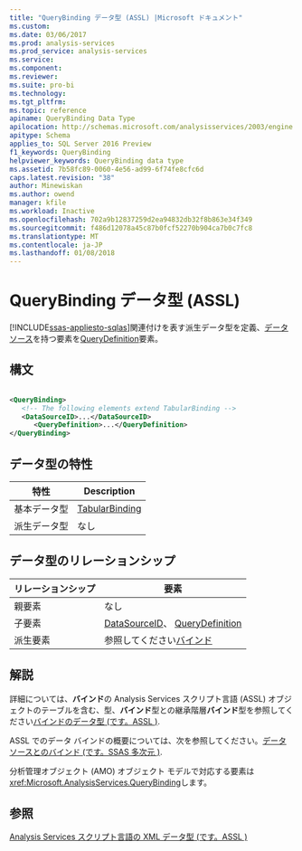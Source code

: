 ```yaml
---
title: "QueryBinding データ型 (ASSL) |Microsoft ドキュメント"
ms.custom: 
ms.date: 03/06/2017
ms.prod: analysis-services
ms.prod_service: analysis-services
ms.service: 
ms.component: 
ms.reviewer: 
ms.suite: pro-bi
ms.technology: 
ms.tgt_pltfrm: 
ms.topic: reference
apiname: QueryBinding Data Type
apilocation: http://schemas.microsoft.com/analysisservices/2003/engine
apitype: Schema
applies_to: SQL Server 2016 Preview
f1_keywords: QueryBinding
helpviewer_keywords: QueryBinding data type
ms.assetid: 7b58fc89-0060-4e56-ad99-6f74fe8cfc6d
caps.latest.revision: "38"
author: Minewiskan
ms.author: owend
manager: kfile
ms.workload: Inactive
ms.openlocfilehash: 702a9b12837259d2ea94832db32f8b863e34f349
ms.sourcegitcommit: f486d12078a45c87b0fcf52270b904ca7b0c7fc8
ms.translationtype: MT
ms.contentlocale: ja-JP
ms.lasthandoff: 01/08/2018
---
```

# <a name="querybinding-data-type-assl"></a>QueryBinding データ型 (ASSL)
[!INCLUDE[ssas-appliesto-sqlas](../../../includes/ssas-appliesto-sqlas.md)]関連付けを表す派生データ型を定義、[データソース](../../../analysis-services/scripting/objects/datasource-element-assl.md)を持つ要素を[QueryDefinition](../../../analysis-services/scripting/properties/querydefinition-element-assl.md)要素。  
  
## <a name="syntax"></a>構文  
  
```xml  
  
<QueryBinding>  
   <!-- The following elements extend TabularBinding -->  
   <DataSourceID>...</DataSourceID>  
      <QueryDefinition>...</QueryDefinition>  
</QueryBinding>  
```  
  
## <a name="data-type-characteristics"></a>データ型の特性  
  
|特性|Description|  
|--------------------|-----------------|  
|基本データ型|[TabularBinding](../../../analysis-services/scripting/data-type/tabularbinding-data-type-assl.md)|  
|派生データ型|なし|  
  
## <a name="data-type-relationships"></a>データ型のリレーションシップ  
  
|リレーションシップ|要素|  
|------------------|-------------|  
|親要素|なし|  
|子要素|[DataSourceID](../../../analysis-services/scripting/properties/datasourceid-element-assl.md)、 [QueryDefinition](../../../analysis-services/scripting/properties/querydefinition-element-assl.md)|  
|派生要素|参照してください[バインド](../../../analysis-services/scripting/data-type/binding-data-type-assl.md)|  
  
## <a name="remarks"></a>解説  
 詳細については、**バインド**の Analysis Services スクリプト言語 (ASSL) オブジェクトのテーブルを含む、型、**バインド**型との継承階層**バインド**型を参照してください[バインドのデータ型 &#40;です。ASSL &#41;](../../../analysis-services/scripting/data-type/binding-data-type-assl.md).  
  
 ASSL でのデータ バインドの概要については、次を参照してください。[データ ソースとのバインド &#40;です。SSAS 多次元 &#41;](../../../analysis-services/multidimensional-models/data-sources-and-bindings-ssas-multidimensional.md).  
  
 分析管理オブジェクト (AMO) オブジェクト モデルで対応する要素は<xref:Microsoft.AnalysisServices.QueryBinding>します。  
  
## <a name="see-also"></a>参照  
 [Analysis Services スクリプト言語の XML データ型 &#40;です。ASSL &#41;](../../../analysis-services/scripting/data-type/analysis-services-scripting-language-xml-data-types-assl.md)  
  
  
